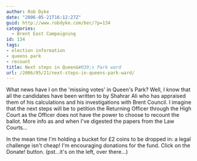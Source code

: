 ```yaml
---
author: Rob Dyke
date: "2006-05-21T16:12:27Z"
guid: http://www.robdyke.com/bec/?p=134
categories:
  - Brent East Campaigning
id: 134
tags:
- election information
- queens park
- recount
title: Next steps in Queen&#039;s Park ward
url: /2006/05/21/next-steps-in-queens-park-ward/
---
```

What news have I on the 'missing votes' in Queen's Park? Well, I know that all the candidates have been written to by Shahrar Ali who has appraised them of his calculations and his investigations with Brent Council. I imagine that the next steps will be to petition the Returning Officer through the High Court as the Officer does not have the power to choose to recount the ballot. More info as and when I've digested the papers from the Law Courts...

In the mean time I'm holding a bucket for £2 coins to be dropped in: a legal challenge isn't cheap! I'm encouraging donations for the fund. Click on the Donate! button. (pst...it's on the left, over there...)